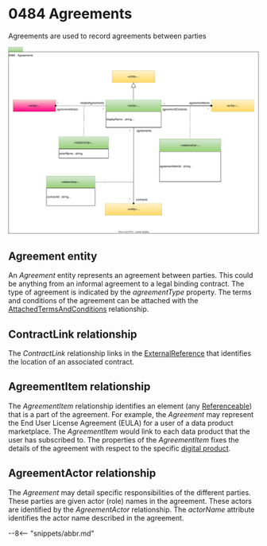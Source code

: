 <!-- SPDX-License-Identifier: CC-BY-4.0 -->
<!-- Copyright Contributors to the ODPi Egeria project. -->

# 0484 Agreements

Agreements are used to record agreements between parties

![UML](0484-Agreements.svg)

## Agreement entity

An *Agreement* entity represents an agreement between parties.  This could be anything from an informal agreement to a legal binding contract.  The type of agreement is indicated by the *agreementType* property.  The terms and conditions of the agreement can be attached with the [AttachedTermsAndConditions](/types/4/0483-Terms-And-Conditions) relationship.

## ContractLink relationship

The *ContractLink* relationship links in the [ExternalReference](/types/0/0115-Linked-Media-Types) that identifies the location of an associated contract.

## AgreementItem relationship

The *AgreementItem* relationship identifies an element (any [Referenceable](/types/0/0010-Base-Model)) that is a part of the agreement.  For example, the *Agreement* may represent the End User License Agreement (EULA) for a user of a data product marketplace.  The *AgreementItem* would link to each data product that the user has subscribed to.  The properties of the *AgreementItem* fixes the details of the agreement with respect to the specific [digital product](/types/7/0710-Digital-Service).

## AgreementActor relationship

The *Agreement* may detail specific responsibilities of the different parties.  These parties are given actor (role) names in the agreement. These actors are identified by the *AgreementActor* relationship.   The *actorName* attribute identifies the actor name described in the agreement.




--8<-- "snippets/abbr.md"